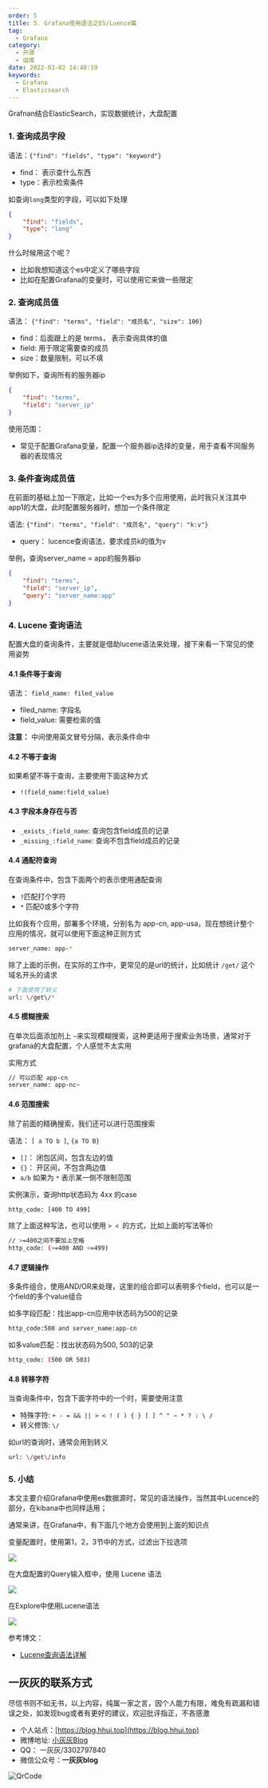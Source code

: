 ```yaml
---
order: 5
title: 5. Grafana使用语法之ES/Luence篇
tag:
  - Grafana
category:
  - 开源
  - 运维
date: 2022-03-02 14:48:19
keywords:
  - Grafana
  - Elasticsearch
---
```


Grafnan结合ElasticSearch，实现数据统计，大盘配置

<!-- more -->

### 1. 查询成员字段

语法：`{"find": "fields", "type": "keyword"}`

- find： 表示查什么东西
- type：表示检索条件

如查询`long`类型的字段，可以如下处理

```json
{
	"find": "fields",
	"type": "long"
}
```

什么时候用这个呢？

- 比如我想知道这个es中定义了哪些字段
- 比如在配置Grafana的变量时，可以使用它来做一些限定

### 2. 查询成员值

语法： `{"find": "terms", "field": "成员名", "size": 100}`

- find：后面跟上的是 terms， 表示查询具体的值
- field: 用于限定需要查的成员
- size：数量限制，可以不填

举例如下，查询所有的服务器ip

```json
{
	"find": "terms",
	"field": "server_ip"
}
```

使用范围：
- 常见于配置Grafana变量，配置一个服务器ip选择的变量，用于查看不同服务器的表现情况

### 3. 条件查询成员值

在前面的基础上加一下限定，比如一个es为多个应用使用，此时我只关注其中app1的大盘，此时配置服务器时，想加一个条件限定

语法: `{"find": "terms", "field": "成员名", "query": "k:v"}`

- query： lucence查询语法，要求成员k的值为v

举例，查询server_name = app的服务器ip

```json
{
	"find": "terms",
	"field": "server_ip",
	"query": "server_name:app"
}
```

### 4. Lucene 查询语法

配置大盘的查询条件，主要就是借助lucene语法来处理，接下来看一下常见的使用姿势

#### 4.1  条件等于查询

语法： `field_name: filed_value`

- filed_name: 字段名
- field_value: 需要检索的值

**注意：** 中间使用英文冒号分隔，表示条件命中

#### 4.2 不等于查询

如果希望不等于查询，主要使用下面这种方式

- `!(field_name:field_value)`

#### 4.3 字段本身存在与否

- `_exists_:field_name`:  查询包含field成员的记录
- `_missing_:field_name`:  查询不包含field成员的记录

#### 4.4 通配符查询

在查询条件中，包含下面两个的表示使用通配查询

- `?`匹配打个字符
- `*` 匹配0或多个字符

比如我有个应用，部署多个环境，分别名为 app-cn, app-usa，现在想统计整个应用的情况，就可以使用下面这种正则方式

```bash
server_name: app-*
```

除了上面的示例，在实际的工作中，更常见的是url的统计，比如统计 `/get/` 这个域名开头的请求

```bash
# 下面使用了转义
url: \/get\/*
```

#### 4.5 模糊搜索

在单次后面添加剂上 `~`来实现模糊搜索，这种更适用于搜索业务场景，通常对于grafana的大盘配置，个人感觉不太实用

实用方式

```bash
// 可以匹配 app-cn
server_name: app-nc~
```

#### 4.6 范围搜索

除了前面的精确搜索，我们还可以进行范围搜索

语法： `[ a TO b ]`,  `{a TO B}`

- `[]`： 闭包区间，包含左边的值
- `{}`： 开区间，不包含两边值
- `a/b` 如果为 `*` 表示某一侧不限制范围

实例演示，查询http状态码为 4xx 的case

```bash
http_code: [400 TO 499]
```

除了上面这种写法，也可以使用 `> < `的方式，比如上面的写法等价

```bash
// >=400之间不要加上空格
http_code: (>=400 AND <=499)
```

#### 4.7 逻辑操作

多条件组合，使用AND/OR来处理，这里的组合即可以表明多个field，也可以是一个field的多个value组合

如多字段匹配：找出app-cn应用中状态码为500的记录

```bash
http_code:500 and server_name:app-cn
```

如多value匹配：找出状态码为500, 503的记录

```bash
http_code: (500 OR 503)
```

#### 4.8 转移字符

当查询条件中，包含下面字符中的一个时，需要使用注意

- 特殊字符: `+ - = && || > < ! ( ) { } [ ] ^ " ~ * ? : \ /`
- 转义修饰: `\/`

如url的查询时，通常会用到转义

```bash
url: \/get\/info
```

### 5. 小结

本文主要介绍Grafana中使用es数据源时，常见的语法操作，当然其中Lucence的部分，在kibana中也同样适用；

通常来讲，在Grafana中，有下面几个地方会使用到上面的知识点

变量配置时，使用第1，2，3节中的方式，过滤出下拉选项

![](/hexblog/imgs/220302/00.jpg)


在大盘配置的Query输入框中，使用 Lucene 语法

![](/hexblog/imgs/220302/01.jpg)

在Explore中使用Lucene语法

![](/hexblog/imgs/220302/02.jpg)


参考博文：

- [Lucene查询语法详解](https://www.cnblogs.com/xing901022/p/4974977.html)


## 一灰灰的联系方式 

尽信书则不如无书，以上内容，纯属一家之言，因个人能力有限，难免有疏漏和错误之处，如发现bug或者有更好的建议，欢迎批评指正，不吝感激

- 个人站点：[https://blog.hhui.top](https://blog.hhui.top)
- 微博地址: [小灰灰Blog](https://weibo.com/p/1005052169825577/home)
- QQ： 一灰灰/3302797840
- 微信公众号：**一灰灰blog**

![QrCode](https://spring.hhui.top/spring-blog/imgs/info/info.png)
